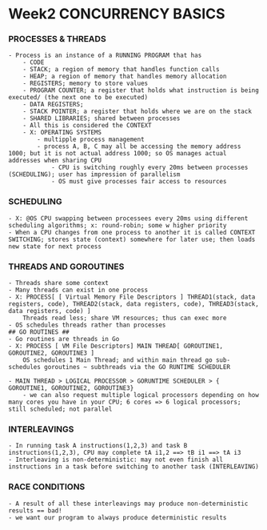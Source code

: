 # Week2 CONCURRENCY BASICS

### PROCESSES & THREADS
    - Process is an instance of a RUNNING PROGRAM that has
        - CODE
        - STACK; a region of memory that handles function calls 
        - HEAP; a region of memory that handles memory allocation 
        - REGISTERS; memory to store values 
        - PROGRAM COUNTER; a register that holds what instruction is being executed/ (the next one to be executed)
        - DATA REGISTERS; 
        - STACK POINTER; a register that holds where we are on the stack
        - SHARED LIBRARIES; shared between processes 
        - All this is considered the CONTEXT 
        - X: OPERATING SYSTEMS
            - multipple process management
            - process A, B, C may all be accessing the memory address 1000; but it is not actual address 1000; so OS manages actual addresses when sharing CPU
                - CPU is switching roughly every 20ms between processes (SCHEDULING); user has impression of parallelism
                - OS must give processes fair access to resources

### SCHEDULING 
    - X: @OS CPU swapping between processees every 20ms using different scheduling algorithms; x: round-robin; some w higher priority    
    - When a CPU changes from one process to another it is called CONTEXT SWITCHING; stores state (context) somewhere for later use; then loads new state for next process

### THREADS AND GOROUTINES
    - Threads share some context
    - Many threads can exist in one process 
    - X: PROCESS[ [ Virtual Memory File Descriptors ] THREAD1(stack, data registers, code), THREAD2(stack, data registers, code), THREAD3(stack, data registers, code) ]
        Threads read less; share VM resources; thus can exec more 
    - OS schedules threads rather than processes 
    ## GO ROUTINES ##
    - Go routines are threads in Go
    - X: PROCESS [ VM File Descriptors] MAIN THREAD[ GOROUTINE1, GOROUTINE2, GOROUTINE3 ]
        OS schedules 1 Main Thread; and within main thread go sub-schedules goroutines ~ subthreads via the GO RUNTIME SCHEDULER

    - MAIN THREAD > LOGICAL PROCESSOR > GORUNTIME SCHEDULER > { GOROUTINE1, GOROUTINE2, GOROUTINE3}
        - we can also request multiple logical processors depending on how many cores you have in your CPU; 6 cores => 6 logical processors; still scheduled; not parallel

### INTERLEAVINGS 
    - In running task A instructions(1,2,3) and task B instructions(1,2,3), CPU may complete tA i1,2 ==> tB i1 ==> tA i3 
    - Interleaving is non-deterministic: may not even finish all instructions in a task before switching to another task (INTERLEAVING) 

### RACE CONDITIONS
    - A result of all these interleavings may produce non-deterministic results == bad!
    - we want our program to always produce deterministic results
    

